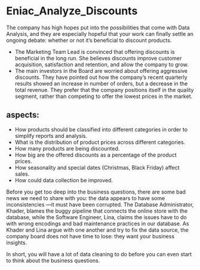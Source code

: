 # Eniac_Analyze_Discounts
The company has high hopes put into the possibilities that come with Data Analysis, and they are especially hopeful that your work can finally settle an ongoing debate: whether or not it’s beneficial to discount products.

* The Marketing Team Lead is convinced that offering discounts is beneficial in the long run. She believes discounts improve customer acquisition, satisfaction and retention, and allow the company to grow.
* The main investors in the Board are worried about offering aggressive discounts. They have pointed out how the company’s recent quarterly results showed an increase in number of orders, but a decrease in the total revenue. They prefer that the company positions itself in the quality segment, rather than competing to offer the lowest prices in the market.

## aspects:
* How products should be classified into different categories in order to simplify reports and analysis.
* What is the distribution of product prices across different categories.
* How many products are being discounted.
* How big are the offered discounts as a percentage of the product prices.
* How seasonality and special dates (Christmas, Black Friday) affect sales.
* How could data collection be improved.

Before you get too deep into the business questions, there are some bad news we need to share with you: the data appears to have some inconsistencies —it must have been corrupted. The Database Administrator, Khader, blames the buggy pipeline that connects the online store with the database, while the Software Engineer, Lina, claims the issues have to do with wrong encodings and bad maintenance practices in our database. As Khader and Lina argue with one another and try to fix the data source, the company board does not have time to lose: they want your business insights.

In short, you will have a lot of data cleaning to do before you can even start to think about the business questions.
